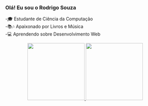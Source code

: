 ### Olá! Eu sou o Rodrigo Souza


-🎓 Estudante de Ciência da Computação   
-📚🎶 Apaixonado por Livros e Música   
-💻 Aprendendo sobre Desenvolvimento Web   

<div align="center">
  <a href="https://github.com/rodsgx">
  <img height="180em" src="https://github-readme-stats.vercel.app/api?username=rodsgx&show_icons=true&theme=cobalt&include_all_commits=true&count_private=true"/>
  <img height="180em" src="https://github-readme-stats.vercel.app/api/top-langs/?username=rodsgx&layout=compact&langs_count=7&theme=cobalt"/>
</div>

